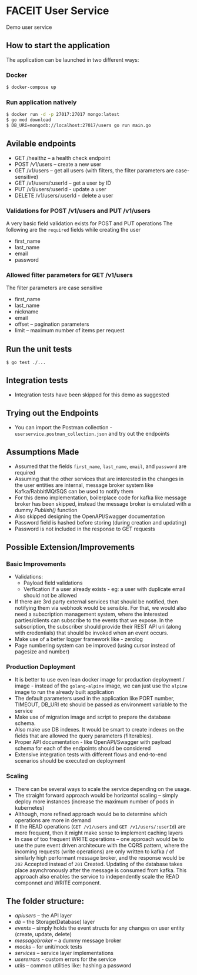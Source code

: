 # FACEIT User Service
Demo user service

## How to start the application
The application can be launched in two different ways:

### Docker
```bash
$ docker-compose up
```

### Run application natively
```bash
$ docker run -d -p 27017:27017 mongo:latest
$ go mod download
$ DB_URI=mongodb://localhost:27017/users go run main.go
```

## Avilable endpoints
 - GET /healthz – a health check endpoint
 - POST /v1/users – create a new user
 - GET /v1/users – get all users (with filters, the filter parameters are case-sensitive)
 - GET /v1/users/:userId – get a user by ID
 - PUT /v1/users/:userId - update a user
 - DELETE /v1/users/:userId - delete a user

### Validations for POST /v1/users and PUT /v1/users
A very basic field validation exists for POST and PUT operations
The following are the `required` fields while creating the user
 - first_name
 - last_name
 - email
 - password

### Allowed filter parameters for GET /v1/users
The filter parameters are case sensitive
 - first_name
 - last_name
 - nickname
 - email
 - offset – pagination parameters
 - limit – maximum number of items per request

## Run the unit tests
```
$ go test ./...
```

## Integration tests
- Integration tests have been skipped for this demo as suggested

## Trying out the Endpoints
- You can import the Postman collection - `userservice.postman_collection.json` and try out the endpoints

## Assumptions Made
- Assumed that the fields `first_name`, `last_name`, `email`, and `password` are required
- Assuming that the other services that are interested in the changes in the user entities are internal, message broker system like Kafka/RabbitMQ/SQS can be used to notify them
- For this demo implementation, boilerplace code for kafka like message broker has been skipped, instead the message broker is emulated with a dummy _Publish()_ function
- Also skipped designing the OpenAPI/Swagger documentation
- Password field is hashed before storing (during creation and updating)
- Password is not included in the response to GET requests

## Possible Extension/Improvements
### Basic Improvements
 - Validations:
    - Payload field validations
    - Verfication if a user already exists - eg: a user with duplicate email should not be allowed
 - If there are 3rd party external services that should be notified, then notifying them via webhook would be sensible. For that, we would also need a subscription management system, where the interested parties/clients can subscribe to the events that we expose. In the subscription, the subscriber should provide their REST API uri (along with credentials) that should be invoked when an event occurs.
 - Make use of a better logger framework like - zerolog
 - Page numbering system can be improved (using cursor instead of pagesize and number)

### Production Deployment
 - It is better to use even lean docker image for production deployment / image - instead of the `golang-alpine` image, we can just use the `alpine` image to run the already built application
 - The default parameters used in the application like PORT number, TIMEOUT, DB_URI etc should be passed as environment variable to the service
 - Make use of migration image and script to prepare the database schema.
 - Also make use DB indexes. It would be smart to create indexes on the fields that are allowed the query parameters (filterables).
 - Proper API documentation - like OpenAPI/Swagger with payload schema for each of the endpoints should be considered
 - Extensive integration tests with different flows and end-to-end scenarios should be executed on deployment

### Scaling
 - There can be several ways to scale the service depending on the usage.
 - The straight forward approach would be horizontal scaling – simply deploy more instances (increase the maximum number of pods in kubernetes)
 - Although, more refined approach would be to determine which operations are more in demand
 - If the READ operations (`GET /v1/users` and `GET /v1/users/:userId`) are more frequent, then it might make sense to implement caching layers
 - In case of too frequent WRITE operations – one approach would be to use the pure event driven architecure with the CQRS pattern, where the incoming requests (write operations) are only written to kafka / of similarly high performant message broker, and the response would be `202` Accepted instead of `201` Created. Updating of the database takes place asynchronously after the message is consumed from kafka. This approach also enables the service to  independently scale the READ componnet and WRITE component.

## The folder structure:
 - *apiusers* – the API layer
 - *db* – the Storage(Database) layer
 - *events* – simply holds the event structs for any changes on user entity (create, update, delete)
 - *messagebroker* – a dummy message broker
 - *mocks* – for unit/mock tests 
 - *services* – service layer implementations
 - *usererrors* - custom errors for the service
 - *utils* – common utilities like: hashing a password